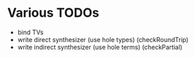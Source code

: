 # Various TODOs
* bind TVs 
* write direct synthesizer    (use hole types)  (checkRoundTrip)
* write indirect synthesizer  (use hole terms)  (checkPartial)